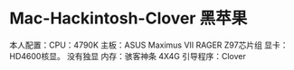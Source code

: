 # Mac-Hackintosh-Clover  黑苹果

本人配置：CPU：4790K
                  主板：ASUS Maximus VII RAGER Z97芯片组
                  显卡：HD4600核显。 没有独显
                  内存：骇客神条 4X4G
                  引导程序：Clover 
                  
                  

